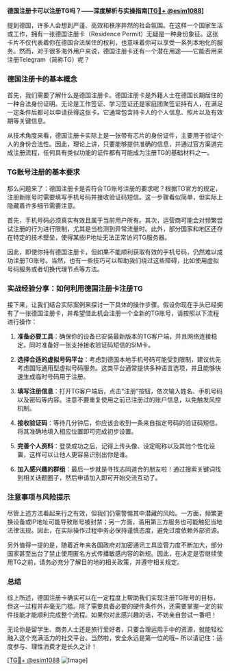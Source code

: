 **德国注册卡可以注册TG吗？——深度解析与实操指南[[TG💪+ @esim1088](https://t.me/s/esim1088)]**

提到德国，许多人会想到严谨、高效和秩序井然的社会氛围。在这样一个国家生活或工作，拥有一张德国注册卡（Residence Permit）无疑是一种身份象征。这张卡片不仅代表着你在德国合法居住的权利，也意味着你可以享受一系列本地化的服务。然而，对于很多海外用户来说，德国注册卡还有一个潜在用途——它能否用来注册Telegram（简称TG）呢？

### 德国注册卡的基本概念

首先，我们需要了解什么是德国注册卡。德国注册卡是外籍人士在德国长期居住的一种合法身份证明。无论是工作签证、学习签证还是家庭团聚签证持有人，在满足一定条件后都可以申请获得这张卡。它通常包含持卡人的个人信息、照片以及有效期等关键信息。

从技术角度来看，德国注册卡实际上是一张带有芯片的身份证件，主要用于验证个人的身份合法性。因此，理论上讲，只要能够提供准确的信息，并通过官方渠道完成注册流程，任何具有类似功能的证件都有可能成为注册TG的基础材料之一。

### TG账号注册的基本要求

那么问题来了：德国注册卡是否符合TG账号注册的要求呢？根据TG官方的规定，注册新账号时需要填写手机号码并接收验证码短信。这一步骤看似简单，但实际上隐藏着许多细节需要注意。

首先，手机号码必须真实有效且属于当前用户所有。其次，运营商可能会对频繁尝试注册的行为进行限制，尤其是当检测到异常流量时。此外，部分国家和地区还存在特定的技术壁垒，使得某些IP地址无法正常访问TG服务器。

因此，即使你持有德国注册卡，但如果不能顺利获取有效的手机号码，仍然难以成功注册TG账号。当然，也有一些技巧可以帮助我们绕过这些障碍，比如使用虚拟号码服务或者切换代理节点等方法。

### 实战经验分享：如何利用德国注册卡注册TG

接下来，让我们结合实际案例来探讨一下具体的操作步骤。假设你现在手头已经拥有了一张德国注册卡，并希望借此机会注册一个全新的TG账号，请按照以下流程进行操作：

1. **准备必要工具**：确保你的设备已安装最新版本的TG客户端，并且网络连接稳定。同时准备好一张支持接收验证码短信的SIM卡。
   
2. **选择合适的虚拟号码平台**：考虑到德国本地手机号码可能受到限制，建议优先考虑国际通用型虚拟号码服务。这类平台通常提供多种语言选项，并且能够快速生成临时号码用于注册。

3. **填写注册信息**：打开TG客户端后，点击“注册”按钮，依次输入姓名、手机号码以及密码等内容。注意不要重复使用之前已注册过的账户信息，以免触发风控机制。

4. **接收验证码**：等待几分钟后，你应该会收到一条来自指定号码的验证码短信。将其准确地填入相应位置即可完成初步设置。

5. **完善个人资料**：登录成功之后，记得上传头像、设定昵称以及其他个性化设置，这样可以让他人更容易识别出你是谁。

6. **加入感兴趣的群组**：最后一步就是寻找志同道合的朋友啦！通过搜索关键词找到相关话题圈子，然后申请加入即可开始交流互动了。

### 注意事项与风险提示

尽管上述方法看起来行之有效，但我们仍需警惕其中潜藏的风险。一方面，频繁更换设备或IP地址可能导致账号被封禁；另一方面，滥用第三方服务也可能触犯当地法律法规。因此，在实际操作过程中务必保持谨慎态度，避免过度依赖外部资源。

另外值得一提的是，随着近年来各国政府对加密通讯工具监管力度不断加大，部分国家甚至出台了禁止使用匿名方式传播敏感内容的新规。因此，在决定是否继续使用TG之前，请务必充分了解目的地的相关政策，并遵守相关规定。

### 总结

综上所述，德国注册卡确实可以在一定程度上帮助我们实现注册TG账号的目标，但这一过程并非毫无门槛。除了需要具备必要的硬件条件外，还需要掌握一定的软件技能才能顺利完成整个流程。如果你对此感兴趣的话，不妨亲自尝试一番吧！

无论你是留学生、商务人士还是旅行爱好者，只要合理运用手中的资源，就能轻松融入这个充满活力的社交平台。当然啦，安全永远是第一位的哦~ 所以请记住：适度参与、理性消费才是长久之计！

[[TG💪+ @esim1088](https://t.me/s/esim1088) ![Image](https://i.postimg.cc/4NQfJmqS/Snipaste-2025-05-13-00-14-12.png)]